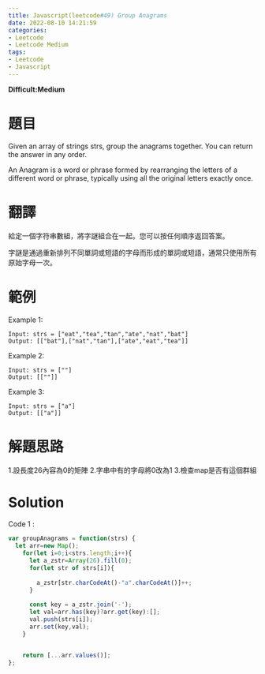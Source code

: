 ```yaml
---
title: Javascript(leetcode#49) Group Anagrams
date: 2022-08-10 14:21:59
categories: 
- Leetcode 
- Leetcode Medium 
tags:
- Leetcode
- Javascript
---
```


**Difficult:Medium**

# 題目
Given an array of strings strs, group the anagrams together. You can return the answer in any order.

An Anagram is a word or phrase formed by rearranging the letters of a different word or phrase, typically using all the original letters exactly once.
<!--more-->
# 翻譯
給定一個字符串數組，將字謎組合在一起。您可以按任何順序返回答案。

字謎是通過重新排列不同單詞或短語的字母而形成的單詞或短語，通常只使用所有原始字母一次。


# 範例
Example 1:
```
Input: strs = ["eat","tea","tan","ate","nat","bat"]
Output: [["bat"],["nat","tan"],["ate","eat","tea"]]
```



Example 2:
```
Input: strs = [""]
Output: [[""]]
```

Example 3:
```
Input: strs = ["a"]
Output: [["a"]]
```

# 解題思路
1.設長度26內容為0的矩陣
2.字串中有的字母將0改為1
3.檢查map是否有這個群組
# Solution
Code 1 :
```Javascript
var groupAnagrams = function(strs) {
  let arr=new Map();
    for(let i=0;i<strs.length;i++){
      let a_zstr=Array(26).fill(0);
      for(let str of strs[i]){
       
        a_zstr[str.charCodeAt()-"a".charCodeAt()]++;
      }
     
      const key = a_zstr.join('-');
      let val=arr.has(key)?arr.get(key):[];
      val.push(strs[i]);
      arr.set(key,val);
    }


    return [...arr.values()];
};
```